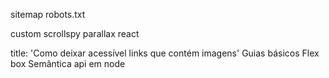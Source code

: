 sitemap
robots.txt

custom scrollspy
parallax react

<!-- posts -->
title: 'Como deixar acessível links que contém imagens'
Guias básicos
Flex box
Semântica
api em node
